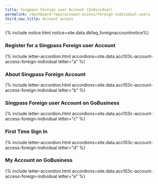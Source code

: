 ```yaml
---
title: Singpass Foreign user Account (Individual)
permalink: /dashboard-faqs/account-access/foreign-individual-users
third_nav_title: Account access
---
```


{% include notice.html notice=site.data.dbfaq_foreignaccountnotice%} 

### Register for a Singpass Foreign user Account

{% include letter-accordion.html accordions=site.data.acc103c-account-access-foreign-individual letter="a" %}

### About Singpass Foreign Account

{% include letter-accordion.html accordions=site.data.acc103c-account-access-foreign-individual letter="b" %}

### Singpass Foreign user Account on GoBusiness

{% include letter-accordion.html accordions=site.data.acc103c-account-access-foreign-individual letter="c" %}

### First Time Sign In

{% include letter-accordion.html accordions=site.data.acc103c-account-access-foreign-individual letter="d" %}

### My Account on GoBusiness

{% include letter-accordion.html accordions=site.data.acc103c-account-access-foreign-individual letter="e" %}